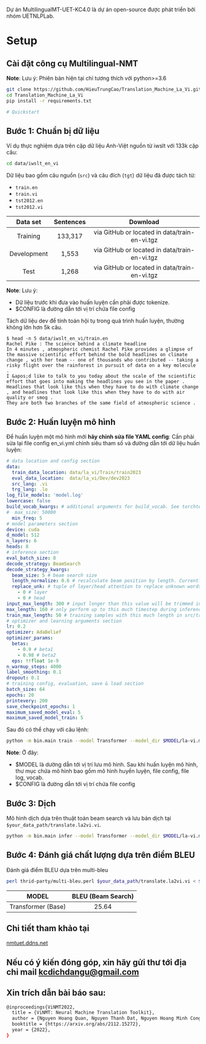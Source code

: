 Dự án MultilingualMT-UET-KC4.0 là dự án open-source được phát triển bởi nhóm UETNLPLab.

# Setup
## Cài đặt công cụ Multilingual-NMT

**Note**:
Lưu ý:
Phiên bản hiện tại chỉ tương thích với python>=3.6
```bash
git clone https://github.com/HieuTrungCao/Translation_Machine_La_Vi.git
cd Translation_Machine_La_Vi
pip install -r requirements.txt

# Quickstart

```

## Bước 1: Chuẩn bị dữ liệu

Ví dụ thực nghiệm dựa trên cặp dữ liệu Anh-Việt nguồn từ iwslt với 133k cặp câu:

```bash
cd data/iwslt_en_vi
```

Dữ liệu bao gồm câu nguồn (`src`) và câu đích (`tgt`) dữ liệu đã được tách từ:

* `train.en`
* `train.vi`
* `tst2012.en`
* `tst2012.vi`

| Data set    | Sentences  |                    Download                   |
| :---------: | :--------: | :-------------------------------------------: |
| Training    | 133,317    | via GitHub or located in data/train-en-vi.tgz |
| Development | 1,553      | via GitHub or located in data/train-en-vi.tgz |
| Test        | 1,268      | via GitHub or located in data/train-en-vi.tgz |


**Note**:
Lưu ý:
- Dữ liệu trước khi đưa vào huấn luyện cần phải được tokenize. 
- $CONFIG là đường dẫn tới vị trí chứa file config

Tách dữ liệu dev để tính toán hội tụ trong quá trình huấn luyện, thường không lớn hơn 5k câu.

```text
$ head -n 5 data/iwslt_en_vi/train.en
Rachel Pike : The science behind a climate headline
In 4 minutes , atmospheric chemist Rachel Pike provides a glimpse of the massive scientific effort behind the bold headlines on climate change , with her team -- one of thousands who contributed -- taking a risky flight over the rainforest in pursuit of data on a key molecule .
I &apos;d like to talk to you today about the scale of the scientific effort that goes into making the headlines you see in the paper .
Headlines that look like this when they have to do with climate change , and headlines that look like this when they have to do with air quality or smog .
They are both two branches of the same field of atmospheric science .
```

## Bước 2: Huấn luyện mô hình

Để huấn luyện một mô hình mới **hãy chỉnh sửa file YAML config**:
Cần phải sửa lại file config en_vi.yml chỉnh siêu tham số và đường dẫn tới dữ liệu huấn luyện:

```yaml
# data location and config section
data:
  train_data_location: data/la_vi/Train/train2023
  eval_data_location:  data/la_vi/Dev/dev2023
  src_lang: .vi 
  trg_lang: .lo 
log_file_models: 'model.log'
lowercase: false
build_vocab_kwargs: # additional arguments for build_vocab. See torchtext.vocab.Vocab for mode details
#  max_size: 50000
  min_freq: 5
# model parameters section
device: cuda
d_model: 512
n_layers: 6
heads: 8
# inference section
eval_batch_size: 8
decode_strategy: BeamSearch
decode_strategy_kwargs:
  beam_size: 5 # beam search size
  length_normalize: 0.6 # recalculate beam position by length. Currently only work in default BeamSearch
  replace_unk: # tuple of layer/head attention to replace unknown words
    - 0 # layer
    - 0 # head
input_max_length: 300 # input longer than this value will be trimmed in inference. Note that this values are to be used during cached PE, hence, validation set with more than this much tokens will call a warning for the trimming.
max_length: 160 # only perform up to this much timestep during inference
train_max_length: 50 # training samples with this much length in src/trg will be discarded
# optimizer and learning arguments section
lr: 0.2
optimizer: AdaBelief
optimizer_params:
  betas:
    - 0.9 # beta1
    - 0.98 # beta2
  eps: !!float 1e-9
n_warmup_steps: 4000
label_smoothing: 0.1
dropout: 0.1
# training config, evaluation, save & load section
batch_size: 64
epochs: 20
printevery: 200
save_checkpoint_epochs: 1
maximum_saved_model_eval: 5
maximum_saved_model_train: 5

```

Sau đó có thể chạy với câu lệnh:

```bash
python -m bin.main train --model Transformer --model_dir $MODEL/la-vi.model --config $CONFIG/la_vi.yml
```

**Note**:
Ở đây:
- $MODEL là dường dẫn tới vị trí lưu mô hình. Sau khi huấn luyện mô hình, thư mục chứa mô hình bao gồm mô hình huyến luyện, file config, file log, vocab.
- $CONFIG là đường dẫn tới vị trí chứa file config

## Bước 3: Dịch 

Mô hình dịch dựa trên thuật toán beam search và lưu bản dịch tại `$your_data_path/translate.la2vi.vi`.

```bash
python -m bin.main infer --model Transformer --model_dir $MODEL/la-vi.model --features_file $your_data_path/test.lo --predictions_file $your_data_path/translate.la2vi.vi
```

## Bước 4: Đánh giá chất lượng dựa trên điểm BLEU

Đánh giá điểm BLEU dựa trên multi-bleu

```bash
perl thrid-party/multi-bleu.perl $your_data_path/translate.la2vi.vi < $your_data_path/test.vi
```

|        MODEL       | BLEU (Beam Search) |
| :-----------------:| :----------------: |
| Transformer (Base) |        25.64       |


## Chi tiết tham khảo tại 
[nmtuet.ddns.net](http://nmtuet.ddns.net:1190/)

## Nếu có ý kiến đóng góp, xin hãy gửi thư tới địa chỉ mail kcdichdangu@gmail.com

## Xin trích dẫn bài báo sau:
```bash
@inproceedings{ViNMT2022,
  title = {ViNMT: Neural Machine Translation Toolkit},
  author = {Nguyen Hoang Quan, Nguyen Thanh Dat, Nguyen Hoang Minh Cong, Nguyen Van Vinh, Ngo Thi Vinh, Nguyen Phuong Thai, Tran Hong Viet},
  booktitle = {https://arxiv.org/abs/2112.15272},
  year = {2022},
}
```